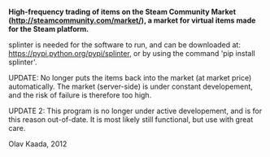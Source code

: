 **High-frequency trading of items on the Steam Community Market (http://steamcommunity.com/market/),
a market for virtual items made for the Steam platform.**

splinter is needed for the software to run, and can be downloaded at: https://pypi.python.org/pypi/splinter,
or by using the command 'pip install splinter'.

UPDATE: No longer puts the items back into the market (at market price) automatically. The market (server-side) is under constant developement, and the risk of failure is therefore too high.

UPDATE 2: This program is no longer under active developement, and is for this reason out-of-date. It is most likely still functional, but use with great care.

Olav Kaada, 2012
